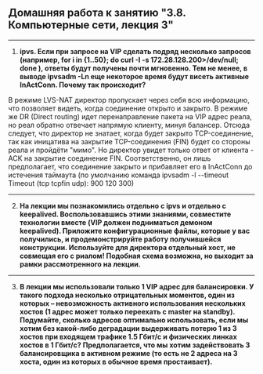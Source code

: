 ## Домашняя работа к занятию "3.8. Компьютерные сети, лекция 3"

---

1. __ipvs. Если при запросе на VIP сделать подряд несколько запросов (например, for i in {1..50}; do curl -I -s 172.28.128.200>/dev/null; done ), ответы будут получены почти мгновенно. Тем не менее, в выводе ipvsadm -Ln еще некоторое время будут висеть активные InActConn. Почему так происходит?__

В режиме LVS-NAT директор пропускает через себя всю информацию, что позволяет видеть, когда соединение открыто и закрыто.
В режиме же DR (Direct routing) идет перенаправление пакета на VIP адрес реала, но реал обратно отвечает напрямую клиенту, минуя балансер.
Отсюда следует, что директор не знатает, когда будет закрыто TCP-соединение, так как иницатива на закрытие TCP-соединения (FIN) будет со стороны реала и пройдёти "мимо".
Но директор увидет только ответ от клиента - ACK на закрытие соединение FIN. Соответственно, он лишь предполагает, что соединение закрыто и прибавляет его в InActConn до истечения таймаута (по умолчанию команда ipvsadm -l --timeout Timeout (tcp tcpfin udp): 900 120 300)

---

2. __На лекции мы познакомились отдельно с ipvs и отдельно с keepalived. Воспользовавшись этими знаниями, совместите технологии вместе (VIP должен подниматься демоном keepalived).
Приложите конфигурационные файлы, которые у вас получились, и продемонстрируйте работу получившейся конструкции. Используйте для директора отдельный хост, не совмещая его с риалом!
Подобная схема возможна, но выходит за рамки рассмотренного на лекции.__


---
3. __В лекции мы использовали только 1 VIP адрес для балансировки.
У такого подхода несколько отрицательных моментов, один из которых – невозможность активного использования нескольких хостов (1 адрес может только переехать с master на standby).
Подумайте, сколько адресов оптимально использовать, если мы хотим без какой-либо деградации выдерживать потерю 1 из 3 хостов при входящем трафике 1.5 Гбит/с и физических линках хостов в 1 Гбит/с?
Предполагается, что мы хотим задействовать 3 балансировщика в активном режиме (то есть не 2 адреса на 3 хоста, один из которых в обычное время простаивает).__

